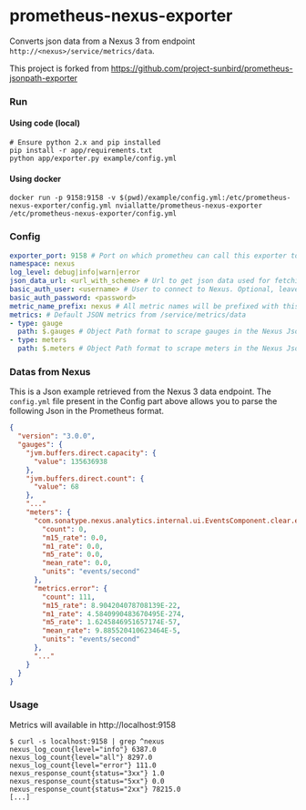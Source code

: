 # prometheus-nexus-exporter

Converts json data from a Nexus 3 from endpoint `http://<nexus>/service/metrics/data`. 

This project is forked from https://github.com/project-sunbird/prometheus-jsonpath-exporter

### Run

#### Using code (local)

```
# Ensure python 2.x and pip installed
pip install -r app/requirements.txt
python app/exporter.py example/config.yml
```

#### Using docker

```
docker run -p 9158:9158 -v $(pwd)/example/config.yml:/etc/prometheus-nexus-exporter/config.yml nviallatte/prometheus-nexus-exporter /etc/prometheus-nexus-exporter/config.yml
```

### Config

```yml
exporter_port: 9158 # Port on which prometheu can call this exporter to get metrics
namespace: nexus
log_level: debug|info|warn|error
json_data_url: <url_with_scheme> # Url to get json data used for fetching metric values, and with the /service/metrics/data
basic_auth_user: <username> # User to connect to Nexus. Optional, leave empty for empty Basic auth
basic_auth_password: <password>
metric_name_prefix: nexus # All metric names will be prefixed with this value
metrics: # Default JSON metrics from /service/metrics/data
- type: gauge
  path: $.gauges # Object Path format to scrape gauges in the Nexus Json
- type: meters
  path: $.meters # Object Path format to scrape meters in the Nexus Json

```

### Datas from Nexus

This is a Json example retrieved from the Nexus 3 data endpoint. The `config.yml` file present in the Config part above allows you to parse the following Json in the Prometheus format.

```json
{
  "version": "3.0.0",
  "gauges": {
    "jvm.buffers.direct.capacity": {
	  "value": 135636938
	},
	"jvm.buffers.direct.count": {
      "value": 68
    },
    "..."
    "meters": {
	  "com.sonatype.nexus.analytics.internal.ui.EventsComponent.clear.exceptions": {
	    "count": 0,
		"m15_rate": 0.0,
		"m1_rate": 0.0,
		"m5_rate": 0.0,
		"mean_rate": 0.0,
		"units": "events/second"
	  },
	  "metrics.error": {
	    "count": 111,
	    "m15_rate": 8.904204078708139E-22,
	    "m1_rate": 4.5840990483670495E-274,
	    "m5_rate": 1.6245846951657174E-57,
	    "mean_rate": 9.885520410623464E-5,
        "units": "events/second"
      },
      "..."
	}
  }
}
```

### Usage

Metrics will available in http://localhost:9158
```
$ curl -s localhost:9158 | grep ^nexus
nexus_log_count{level="info"} 6387.0
nexus_log_count{level="all"} 8297.0
nexus_log_count{level="error"} 111.0
nexus_response_count{status="3xx"} 1.0
nexus_response_count{status="5xx"} 0.0
nexus_response_count{status="2xx"} 78215.0
[...]
```

